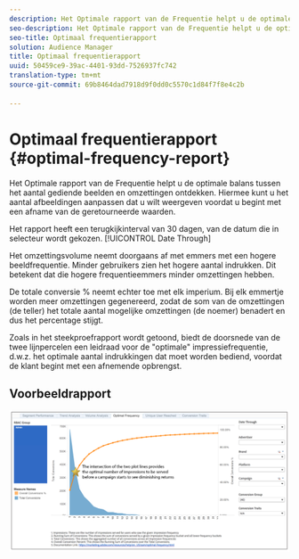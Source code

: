 ```yaml
---
description: Het Optimale rapport van de Frequentie helpt u de optimale balans tussen het aantal gediende beelden en omzettingen ontdekken. Hiermee kunt u het aantal afbeeldingen aanpassen dat u wilt weergeven voordat u begint met een afname van de geretourneerde waarden.
seo-description: Het Optimale rapport van de Frequentie helpt u de optimale balans tussen het aantal gediende beelden en omzettingen ontdekken. Hiermee kunt u het aantal afbeeldingen aanpassen dat u wilt weergeven voordat u begint met een afname van de geretourneerde waarden.
seo-title: Optimaal frequentierapport
solution: Audience Manager
title: Optimaal frequentierapport
uuid: 50459ce9-39ac-4401-93dd-7526937fc742
translation-type: tm+mt
source-git-commit: 69b8464dad7918d9f0dd0c5570c1d84f7f8e4c2b

---
```



# Optimaal frequentierapport {#optimal-frequency-report}

Het Optimale rapport van de Frequentie helpt u de optimale balans tussen het aantal gediende beelden en omzettingen ontdekken. Hiermee kunt u het aantal afbeeldingen aanpassen dat u wilt weergeven voordat u begint met een afname van de geretourneerde waarden.

Het rapport heeft een terugkijkinterval van 30 dagen, van de datum die in selecteur wordt gekozen. [!UICONTROL Date Through]

Het omzettingsvolume neemt doorgaans af met emmers met een hogere beeldfrequentie. Minder gebruikers zien het hogere aantal indrukken. Dit betekent dat die hogere frequentieemmers minder omzettingen hebben.

De totale conversie % neemt echter toe met elk imperium. Bij elk emmertje worden meer omzettingen gegenereerd, zodat de som van de omzettingen (de teller) het totale aantal mogelijke omzettingen (de noemer) benadert en dus het percentage stijgt.

Zoals in het steekproefrapport wordt getoond, biedt de doorsnede van de twee lijnpercelen een leidraad voor de &quot;optimale&quot; impressiefrequentie, d.w.z. het optimale aantal indrukkingen dat moet worden bediend, voordat de klant begint met een afnemende opbrengst.

## Voorbeeldrapport

![optimale frequentie](assets/optimal-frequency2.png)